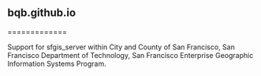 ## bqb.github.io
=============

Support for sfgis_server within City and County of San Francisco, San Francisco Department of Technology, San Francisco Enterprise Geographic Information Systems Program.
